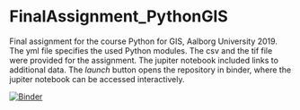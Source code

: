 # FinalAssignment_PythonGIS
Final assignment for the course Python for GIS, Aalborg University 2019. The yml file specifies the used Python modules. The csv and the tif file were provided for the assignment. The jupiter notebook included links to additional data. The *launch* button opens the repository in binder, where the jupiter notebook can be accessed interactively. 

[![Binder](https://mybinder.org/badge_logo.svg)](https://mybinder.org/v2/gh/MvT19/FinalAssignment_PythonGIS.git/master)

